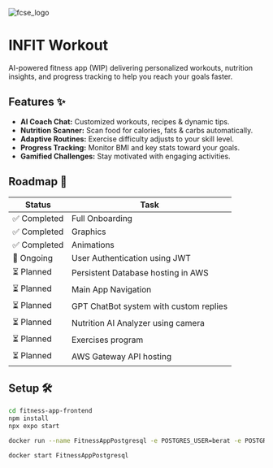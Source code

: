 ![fcse_logo](https://github.com/BeratAhmetaj/Museudonia/blob/main/Gif%20Animations/Logo_FINKI_UKIM_EN/Logo_FINKI_UKIM_EN_00000.png)

# INFIT Workout

AI-powered fitness app (WIP) delivering personalized workouts, nutrition insights, and progress tracking to help you reach your goals faster.

## Features ✨

- **AI Coach Chat:** Customized workouts, recipes & dynamic tips.  
- **Nutrition Scanner:** Scan food for calories, fats & carbs automatically.  
- **Adaptive Routines:** Exercise difficulty adjusts to your skill level.  
- **Progress Tracking:** Monitor BMI and key stats toward your goals.  
- **Gamified Challenges:** Stay motivated with engaging activities.

## Roadmap 🚀

| Status     | Task                          |
|------------|-------------------------------|
| ✅ Completed | Full Onboarding              |
| ✅ Completed | Graphics                    |
| ✅ Completed | Animations                  |
| 🔄 Ongoing  | User Authentication using JWT |
| ⏳ Planned  | Persistent Database hosting in AWS |
| ⏳ Planned  | Main App Navigation          |
| ⏳ Planned | GPT ChatBot system with custom replies |
| ⏳ Planned | Nutrition AI Analyzer using camera |
| ⏳ Planned | Exercises program |
| ⏳ Planned  | AWS Gateway API hosting      |

## Setup 🛠️

```bash
cd fitness-app-frontend
npm install
npx expo start
```
```bash
docker run --name FitnessAppPostgresql -e POSTGRES_USER=berat -e POSTGRES_PASSWORD=berat -e POSTGRES_DB=fitnessappdb -p 5432:5432 -v fitnessapp_pgdata:/var/lib/postgresql/data -d postgres

docker start FitnessAppPostgresql
```

